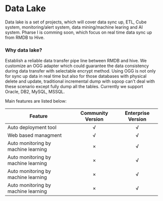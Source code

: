 # Data Lake
Data lake is a set of projects, which will cover data sync up, ETL, Cube system, monitoring/alert system, data mining/machine learing and AI system. Pharse I is comming soon, which focus on real time data sync up from RMDB to Hive.

### Why data lake?
Establish a reliable data transfer pipe line between RMDB and hive. We customize an OGG adapter which could guarantee the data consistency during data transfer with selectable encrypt method. Using OGG is not only for sync up data in real time but also for those databases with physical delete and update, traditional incremental dump with sqoop can't deal with these scenario except fully dump all the tables. Currently we support Oracle, DB2, MySQL, MSSQL.

Main features are listed below: 

| Feature        | Community Version         | Enterprise Version  |
| ------------- |:-------------:| :-----:|
| Auto deployment tool|√|√|
| Web based managment|√|√|
| Auto monitoring by machine learning|×|√|
| Auto monitoring by machine learning|×|√|
| Auto monitoring by machine learning|×|√|
| Auto monitoring by machine learning|×|√|
